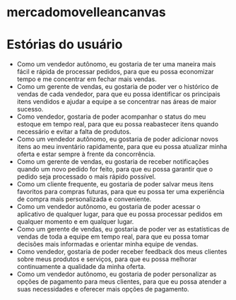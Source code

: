 # mercadomovelleancanvas


# Estórias do usuário
<ul>
 <li>Como um vendedor autônomo, eu gostaria de ter uma maneira mais fácil e rápida de processar pedidos, para que eu possa economizar tempo e me concentrar em fechar mais vendas.</li>
 <li>Como um gerente de vendas, eu gostaria de poder ver o histórico de vendas de cada vendedor, para que eu possa identificar os principais itens vendidos e ajudar a equipe a se concentrar nas áreas de maior sucesso.</li>
 <li>Como vendedor, gostaria de poder acompanhar o status do meu estoque em tempo real, para que eu possa reabastecer itens quando necessário e evitar a falta de produtos.</li>
 <li>Como um vendedor autônomo, eu gostaria de poder adicionar novos itens ao meu inventário rapidamente, para que eu possa atualizar minha oferta e estar sempre à frente da concorrência.</li>
 <li>Como um gerente de vendas, eu gostaria de receber notificações quando um novo pedido for feito, para que eu possa garantir que o pedido seja processado o mais rápido possível.</li>
 <li>Como um cliente frequente, eu gostaria de poder salvar meus itens favoritos para compras futuras, para que eu possa ter uma experiência de compra mais personalizada e conveniente.</li>
 <li>Como um vendedor autônomo, eu gostaria de poder acessar o aplicativo de qualquer lugar, para que eu possa processar pedidos em qualquer momento e em qualquer lugar.</li>
 <li>Como um gerente de vendas, eu gostaria de poder ver as estatísticas de vendas de toda a equipe em tempo real, para que eu possa tomar decisões mais informadas e orientar minha equipe de vendas.</li>
 <li>Como vendedor, gostaria de poder receber feedback dos meus clientes sobre meus produtos e serviços, para que eu possa melhorar continuamente a qualidade da minha oferta.</li>
 <li>Como um vendedor autônomo, eu gostaria de poder personalizar as opções de pagamento para meus clientes, para que eu possa atender a suas necessidades e oferecer mais opções de pagamento.</li>  
</ul>
